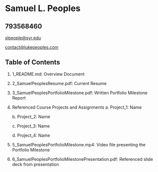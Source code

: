 # Samuel L. Peoples
## 793568460
slpeople@syr.edu

contact@lukepeoples.com

## Table of Contents

1. 1_README.md: Overview Document

2. 2_SamuelPeoplesResume.pdf: Current Resume

3. 3_SamuelPeoplesPortfolioMilestone.pdf: Written Portfolio Milestone Report

4. Referenced Course Projects and Assignments
    a. Project_1: Name
    
    b. Project_2: Name
    
    c. Project_3: Name
   
    d. Project_4: Name
  
5. 5_SamuelPeoplesPortfolioMilestone.mp4: Video file presenting the Portfolio Milestone

6. 6_SamuelPeoplesPortfolioMilestonePresentation.pdf: Referenced slide deck from presentation


